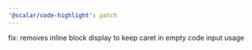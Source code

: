```yaml
---
'@scalar/code-highlight': patch
---
```


fix: removes inline block display to keep caret in empty code input usage
